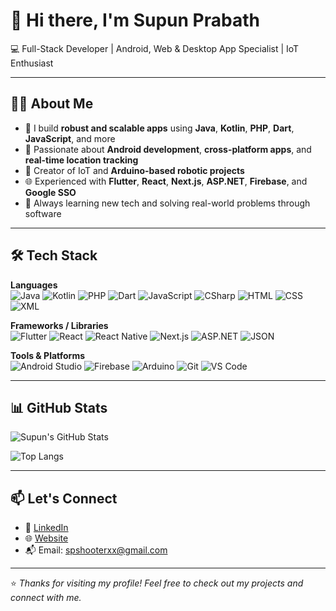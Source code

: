 # 👋 Hi there, I'm Supun Prabath

💻 Full-Stack Developer | Android, Web & Desktop App Specialist | IoT Enthusiast

---

## 🧑‍💻 About Me

- 🔧 I build **robust and scalable apps** using **Java**, **Kotlin**, **PHP**, **Dart**, **JavaScript**, and more
- 📱 Passionate about **Android development**, **cross-platform apps**, and **real-time location tracking**
- 🤖 Creator of IoT and **Arduino-based robotic projects**
- 🌐 Experienced with **Flutter**, **React**, **Next.js**, **ASP.NET**, **Firebase**, and **Google SSO**
- 🧠 Always learning new tech and solving real-world problems through software

---

## 🛠️ Tech Stack

**Languages**  
![Java](https://img.shields.io/badge/-Java-007396?style=flat-square&logo=java&logoColor=white)
![Kotlin](https://img.shields.io/badge/-Kotlin-0095D5?style=flat-square&logo=kotlin&logoColor=white)
![PHP](https://img.shields.io/badge/-PHP-777BB4?style=flat-square&logo=php&logoColor=white)
![Dart](https://img.shields.io/badge/-Dart-0175C2?style=flat-square&logo=dart&logoColor=white)
![JavaScript](https://img.shields.io/badge/-JavaScript-F7DF1E?style=flat-square&logo=javascript&logoColor=black)
![CSharp](https://img.shields.io/badge/-C%23-239120?style=flat-square&logo=c-sharp&logoColor=white)
![HTML](https://img.shields.io/badge/-HTML5-E34F26?style=flat-square&logo=html5&logoColor=white)
![CSS](https://img.shields.io/badge/-CSS3-1572B6?style=flat-square&logo=css3)
![XML](https://img.shields.io/badge/-XML-FF6600?style=flat-square&logo=xml&logoColor=white)

**Frameworks / Libraries**  
![Flutter](https://img.shields.io/badge/-Flutter-02569B?style=flat-square&logo=flutter&logoColor=white)
![React](https://img.shields.io/badge/-React-61DAFB?style=flat-square&logo=react&logoColor=black)
![React Native](https://img.shields.io/badge/-React%20Native-61DAFB?style=flat-square&logo=react&logoColor=black)
![Next.js](https://img.shields.io/badge/-Next.js-000000?style=flat-square&logo=next.js&logoColor=white)
![ASP.NET](https://img.shields.io/badge/-ASP.NET-512BD4?style=flat-square&logo=dotnet&logoColor=white)
![JSON](https://img.shields.io/badge/-JSON-000000?style=flat-square&logo=json&logoColor=white)

**Tools & Platforms**  
![Android Studio](https://img.shields.io/badge/-Android%20Studio-3DDC84?style=flat-square&logo=android-studio&logoColor=white)
![Firebase](https://img.shields.io/badge/-Firebase-FFCA28?style=flat-square&logo=firebase&logoColor=black)
![Arduino](https://img.shields.io/badge/-Arduino-00979D?style=flat-square&logo=arduino&logoColor=white)
![Git](https://img.shields.io/badge/-Git-F05032?style=flat-square&logo=git&logoColor=white)
![VS Code](https://img.shields.io/badge/-VS%20Code-007ACC?style=flat-square&logo=visual-studio-code&logoColor=white)

---

## 📊 GitHub Stats

![Supun's GitHub Stats](https://github-readme-stats.vercel.app/api?username=Spshooterxx&show_icons=true&theme=github_dark)

![Top Langs](https://github-readme-stats.vercel.app/api/top-langs/?username=Spshooterxx&layout=compact&theme=github_dark)

---

## 📫 Let's Connect

- 💼 [LinkedIn](https://www.linkedin.com/in/supun-prabath-4789922a5)
- 🌐 [Website](https://esolution.lk)
- 📬 Email: [spshooterxx@gmail.com](mailto:spshooterxx@gmail.com)

---

⭐ *Thanks for visiting my profile! Feel free to check out my projects and connect with me.*
